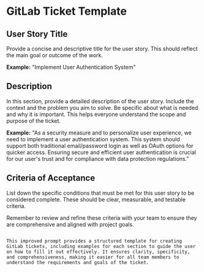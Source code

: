 # GitLab Ticket Template

## User Story Title

Provide a concise and descriptive title for the user story. This should reflect the main goal or outcome of the work.

**Example:** "Implement User Authentication System"

## Description

In this section, provide a detailed description of the user story. Include the context and the problem you aim to solve. Be specific about what is needed and why it is important. This helps everyone understand the scope and purpose of the ticket.

**Example:** "As a security measure and to personalize user experience, we need to implement a user authentication system. This system should support both traditional email/password login as well as OAuth options for quicker access. Ensuring secure and efficient user authentication is crucial for our user's trust and for compliance with data protection regulations."

## Criteria of Acceptance

List down the specific conditions that must be met for this user story to be considered complete. These should be clear, measurable, and testable criteria.

Remember to review and refine these criteria with your team to ensure they are comprehensive and aligned with project goals.

```

This improved prompt provides a structured template for creating GitLab tickets, including examples for each section to guide the user on how to fill it out effectively. It ensures clarity, specificity, and comprehensiveness, making it easier for all team members to understand the requirements and goals of the ticket.
```
